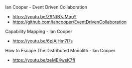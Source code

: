 Ian Cooper - Event Driven Collaboration
* https://youtu.be/Z9NtB7JMquY
* https://github.com/iancooper/EventDrivenCollaboration

Capability Mapping - Ian Cooper
* https://youtu.be/6pjAjHm7l7s

How to Escape The Distributed Monolith - Ian Cooper
* https://youtu.be/zeMEKwsK7fI
